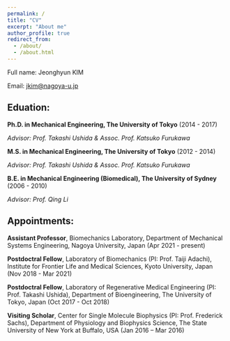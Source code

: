 ```yaml
---
permalink: /
title: "CV"
excerpt: "About me"
author_profile: true
redirect_from: 
  - /about/
  - /about.html
---
```


Full name: Jeonghyun KIM

Email: jkim@nagoya-u.jp

## Eduation:

**Ph.D. in Mechanical Engineering, The University of Tokyo** (2014 - 2017)

*Advisor: Prof. Takashi Ushida & Assoc. Prof. Katsuko Furukawa*

**M.S. in Mechanical Engineering, The University of Tokyo** (2012 - 2014)

*Advisor: Prof. Takashi Ushida & Assoc. Prof. Katsuko Furukawa*

**B.E. in Mechanical Engineering (Biomedical), The University of Sydney** (2006 - 2010)

*Advisor: Prof. Qing Li*

## Appointments:

**Assistant Professor**, Biomechanics Laboratory, Department of Mechanical Systems Engineering, Nagoya University, Japan (Apr 2021 - present)

**Postdoctral Fellow**, Laboratory of Biomechanics (PI: Prof. Taiji Adachi), Institute for Frontier Life and Medical Sciences, Kyoto University, Japan (Nov 2018 - Mar 2021)

**Postdoctral Fellow**, Laboratory of Regenerative Medical Engineering (PI: Prof. Takashi Ushida), Department of Bioengineering, The University of Tokyo, Japan (Oct 2017 - Oct 2018)

**Visiting Scholar**, Center for Single Molecule Biophysics (PI: Prof. Frederick Sachs), Department of Physiology and Biophysics Science, The State University of New York at Buffalo, USA (Jan 2016 – Mar 2016)

